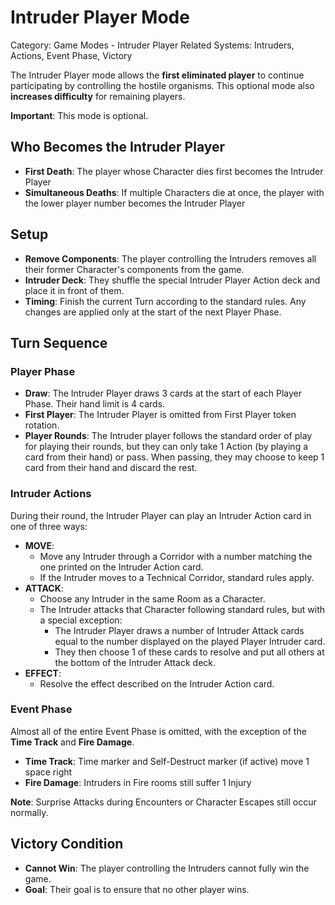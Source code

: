# Intruder Player Mode

Category: Game Modes - Intruder Player
Related Systems: Intruders, Actions, Event Phase, Victory

The Intruder Player mode allows the **first eliminated player** to continue participating by controlling the hostile organisms. This optional mode also **increases difficulty** for remaining players.

**Important**: This mode is optional.

## Who Becomes the Intruder Player

- **First Death**: The player whose Character dies first becomes the Intruder Player
- **Simultaneous Deaths**: If multiple Characters die at once, the player with the lower player number becomes the Intruder Player

## Setup

- **Remove Components**: The player controlling the Intruders removes all their former Character's components from the game.
- **Intruder Deck**: They shuffle the special Intruder Player Action deck and place it in front of them.
- **Timing**: Finish the current Turn according to the standard rules. Any changes are applied only at the start of the next Player Phase.

## Turn Sequence

### Player Phase

- **Draw**: The Intruder Player draws 3 cards at the start of each Player Phase. Their hand limit is 4 cards.
- **First Player**: The Intruder Player is omitted from First Player token rotation.
- **Player Rounds**: The Intruder player follows the standard order of play for playing their rounds, but they can only take 1 Action (by playing a card from their hand) or pass. When passing, they may choose to keep 1 card from their hand and discard the rest.

### Intruder Actions

During their round, the Intruder Player can play an Intruder Action card in one of three ways:

- **MOVE**:
  - Move any Intruder through a Corridor with a number matching the one printed on the Intruder Action card.
  - If the Intruder moves to a Technical Corridor, standard rules apply.
- **ATTACK**:
  - Choose any Intruder in the same Room as a Character.
  - The Intruder attacks that Character following standard rules, but with a special exception:
    - The Intruder Player draws a number of Intruder Attack cards equal to the number displayed on the played Player Intruder card.
    - They then choose 1 of these cards to resolve and put all others at the bottom of the Intruder Attack deck.
- **EFFECT**:
  - Resolve the effect described on the Intruder Action card.

### Event Phase

Almost all of the entire Event Phase is omitted, with the exception of the **Time Track** and **Fire Damage**.

- **Time Track**: Time marker and Self-Destruct marker (if active) move 1 space right
- **Fire Damage**: Intruders in Fire rooms still suffer 1 Injury

**Note**: Surprise Attacks during Encounters or Character Escapes still occur normally.

## Victory Condition

- **Cannot Win**: The player controlling the Intruders cannot fully win the game.
- **Goal**: Their goal is to ensure that no other player wins.
